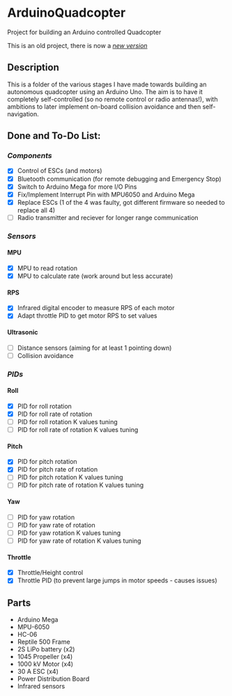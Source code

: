 # ArduinoQuadcopter
Project for building an Arduino controlled Quadcopter

This is an old project, there is now a [*new version*](https://github.com/domRG/ArduinoQuadcopter2)

## __Description__
  This is a folder of the various stages I have made towards building an autonomous quadcopter using an Arduino Uno. The aim is to have it completely self-controlled (so no remote control or radio antennas!), with ambitions to later implement on-board collision avoidance and then self-navigation.

## __Done and To-Do List:__
### _Components_
  - [x] Control of ESCs (and motors)
  - [x] Bluetooth communication (for remote debugging and Emergency Stop)
  - [x] Switch to Arduino Mega for more I/O Pins
  - [x] Fix/Implement Interrupt Pin with MPU6050 and Arduino Mega
  - [x] Replace ESCs (1 of the 4 was faulty, got different firmware so needed to replace all 4)
  - [ ] Radio transmitter and reciever for longer range communication

### _Sensors_
#### MPU
  - [x] MPU to read rotation
  - [x] MPU to calculate rate (work around but less accurate)
  
#### RPS
  - [x] Infrared digital encoder to measure RPS of each motor
  - [x] Adapt throttle PID to get motor RPS to set values
  
#### Ultrasonic
  - [ ] Distance sensors (aiming for at least 1 pointing down)
  - [ ] Collision avoidance

### _PIDs_

#### Roll
  - [x] PID for roll rotation
  - [x] PID for roll rate of rotation
  - [ ] PID for roll rotation K values tuning
  - [ ] PID for roll rate of rotation K values tuning

#### Pitch
  - [x] PID for pitch rotation
  - [x] PID for pitch rate of rotation
  - [ ] PID for pitch rotation K values tuning
  - [ ] PID for pitch rate of rotation K values tuning

#### Yaw
  - [ ] PID for yaw rotation
  - [ ] PID for yaw rate of rotation
  - [ ] PID for yaw rotation K values tuning
  - [ ] PID for yaw rate of rotation K values tuning

#### Throttle
  - [x] Throttle/Height control
  - [x] Throttle PID (to prevent large jumps in motor speeds - causes issues)

## __Parts__
  - Arduino Mega
  - MPU-6050
  - HC-06
  - Reptile 500 Frame
  - 2S LiPo battery (x2)
  - 1045 Propeller (x4)
  - 1000 kV Motor (x4)
  - 30 A ESC (x4)
  - Power Distribution Board
  - Infrared sensors
